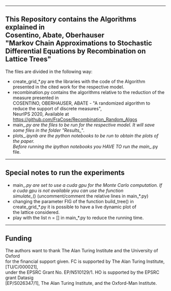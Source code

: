 ---------------------------------------------------
This Repository contains the Algorithms explained in<br />
Cosentino, Abate, Oberhauser <br />
"Markov Chain Approximations to Stochastic Differential Equations by Recombination on Lattice Trees"<br />
---------------------------------------------------

The files are divided in the following way:<br />
- create_grid_*.py are the libraries with the code of the Algorithm presented in the cited work for the respective model.<br />
- recombination.py contains the algorithms relative to the reduction of the measure presented in <br />
COSENTINO, OBERHAUSER, ABATE - "A randomized algorithm to reduce the support of discrete measures",<br />
NeurIPS 2020, Available at https://github.com/FraCose/Recombination_Random_Algos
- main_*.py are the files to be run for the respective model. It will save some files in the folder "Results_*".
- plots_*.ipynb are the python notebooks to be run to obtain the plots of the paper. <br />
 Before running the ipython notebooks you HAVE TO run the main_*.py file. <br />

----------------------------------------------------
Special notes to run the experiments
----------------------------------------------------
- main_*.py are set to use a cuda gpu for the Monte Carlo computation. If a cuda gpu is not available you can use the function<br />
simulate_*() (uncomment/comment the relative lines in main_*.py)<br />
- changing the parameter FIG of the function build_tree() in create_grid_*.py it is possible to have a live dynamic plot of <br />
the lattice considered.<br />
- play with the list n = [] in main_*.py to reduce the running time.<br />

---------------------------------------------------
Funding
---------------------------------------------------
The authors want to thank The Alan Turing Institute and the University of Oxford<br /> 
for the financial support given. FC is supported by The Alan Turing Institute, [TU/C/000021],<br />
under the EPSRC Grant No. EP/N510129/1. HO is supported by the EPSRC grant Datasig<br />
[EP/S026347/1], The Alan Turing Institute, and the Oxford-Man Institute.
